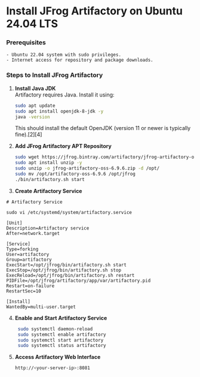 # Install JFrog Artifactory on Ubuntu 24.04 LTS

### Prerequisites

	- Ubuntu 22.04 system with sudo privileges.
	- Internet access for repository and package downloads.

### Steps to Install JFrog Artifactory

1. **Install Java JDK**  
   Artifactory requires Java. Install it using:  
   ```bash
   sudo apt update
   sudo apt install openjdk-8-jdk -y
   java -version
   ```
   This should install the default OpenJDK (version 11 or newer is typically fine).[2][4]

2. **Add JFrog Artifactory APT Repository**
   ```bash
   sudo wget https://jfrog.bintray.com/artifactory/jfrog-artifactory-oss-6.9.6.zip
   sudo apt install unzip -y
   sudo unzip -o jfrog-artifactory-oss-6.9.6.zip -d /opt/
   sudo mv /opt/artifactory-oss-6.9.6 /opt/jfrog
   ./bin/artifactory.sh start
   ```


3. **Create Artifactory Service**

```t 
# Artifactory Service 

sudo vi /etc/systemd/system/artifactory.service

[Unit]
Description=Artifactory service
After=network.target

[Service]
Type=forking
User=artifactory
Group=artifactory
ExecStart=/opt/jfrog/bin/artifactory.sh start
ExecStop=/opt/jfrog/bin/artifactory.sh stop
ExecReload=/opt/jfrog/bin/artifactory.sh restart
PIDFile=/opt/jfrog/artifactory/app/var/artifactory.pid
Restart=on-failure
RestartSec=10

[Install]
WantedBy=multi-user.target
```


4. **Enable and Start Artifactory Service**
   ```bash
    sudo systemctl daemon-reload
	sudo systemctl enable artifactory
	sudo systemctl start artifactory
	sudo systemctl status artifactory 
	```

5. **Access Artifactory Web Interface**
   ```bash
   http://<your-server-ip>:8081
   ```



 